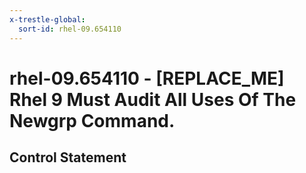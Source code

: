 ```yaml
---
x-trestle-global:
  sort-id: rhel-09.654110
---
```


# rhel-09.654110 - \[REPLACE_ME\] Rhel 9 Must Audit All Uses Of The Newgrp Command.

## Control Statement
